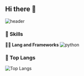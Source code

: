 ## Hi there 👋
![header](https://capsule-render.vercel.app/api?type=waving&color=auto&height=360&text=Hello+World%21&fontSize=70&fontAlign=50&fontAlignY=50&desc=Happy+Coding+Day&descSize=20&descAlign=50&descAlignY=60)


### 🦾 Skills
**🧑‍💻 Lang and Frameworks**
![python](https://img.shields.io/badge/python-3776AB.svg?&style=for-the-badge&logo=python&logoColor=white) 

### 🚌 Top Langs
![Top Langs](https://github-readme-stats.vercel.app/api/top-langs/?username=sssyyysss109&layout=)
